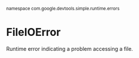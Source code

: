 <sub>namespace com.google.devtools.simple.runtime.errors</sub>
# FileIOError #

Runtime error indicating a problem accessing a file.